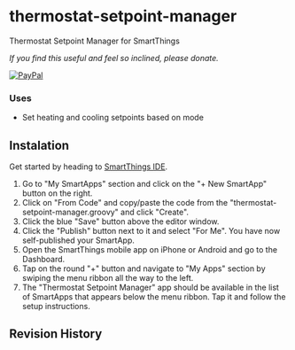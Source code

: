 # thermostat-setpoint-manager
Thermostat Setpoint Manager for SmartThings

*If you find this useful and feel so inclined, please donate.*

[![PayPal](https://www.paypalobjects.com/en_US/i/btn/btn_donate_LG.gif)](https://www.paypal.com/cgi-bin/webscr?cmd=_s-xclick&hosted_button_id=M93LDK4QJSSUS)

### Uses

* Set heating and cooling setpoints based on mode

## Instalation

Get started by heading to [SmartThings IDE](https://graph.api.smartthings.com).

1. Go to "My SmartApps" section and click on the "+ New SmartApp" button on the
right.
2. Click on "From Code" and copy/paste the code from the "thermostat-setpoint-manager.groovy" and click "Create".
3. Click the blue "Save" button above the editor window.
4. Click the "Publish" button next to it and select "For Me". You have now self-published your SmartApp.
5. Open the SmartThings mobile app on iPhone or Android and go to the Dashboard.
6. Tap on the round "+" button and navigate to "My Apps" section by swiping the menu ribbon all the way to the left.
7. The "Thermostat Setpoint Manager" app should be available in the list of SmartApps that appears below the menu ribbon. Tap it and follow the setup instructions.

## Revision History